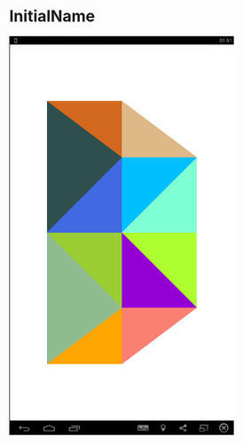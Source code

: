# InitialName

![alt tag](https://github.com/Danboru/InitialName/blob/master/app/src/main/res/drawable/OpenGL.png)
